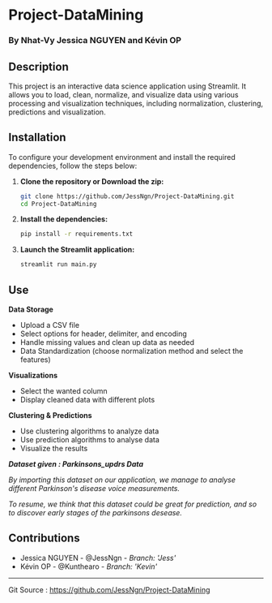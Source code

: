 # Project-DataMining

### By Nhat-Vy Jessica NGUYEN and Kévin OP


## Description

This project is an interactive data science application using Streamlit. It allows you to load, clean, normalize, and visualize data using various processing and visualization techniques, including normalization, clustering, predictions and visualization.

## Installation

To configure your development environment and install the required dependencies, follow the steps below:

1. **Clone the repository or Download the zip:**

    ```bash
    git clone https://github.com/JessNgn/Project-DataMining.git
    cd Project-DataMining
    ```

2. **Install the dependencies:**

    ```bash
    pip install -r requirements.txt
    ```

3. **Launch the Streamlit application:**

    ```bash
    streamlit run main.py
    ```

## Use

**Data Storage**
- Upload a CSV file
- Select options for header, delimiter, and encoding
- Handle missing values ​​and clean up data as needed
- Data Standardization (choose normalization method and select the features)

**Visualizations**
- Select the wanted column
- Display cleaned data with different plots

**Clustering & Predictions**
- Use clustering algorithms to analyze data
- Use prediction algorithms to analyse data
- Visualize the results


***Dataset given : Parkinsons_updrs Data***

*By importing this dataset on our application, we manage to analyse different Parkinson's disease voice measurements.*

*To resume, we think that this dataset could be great for prediction, and so to discover early stages of the parkinsons desease.*


## Contributions

- Jessica NGUYEN - @JessNgn - *Branch: 'Jess'*
- Kévin OP - @Kunthearo - *Branch: 'Kevin'*

-----------------

Git Source : 
https://github.com/JessNgn/Project-DataMining